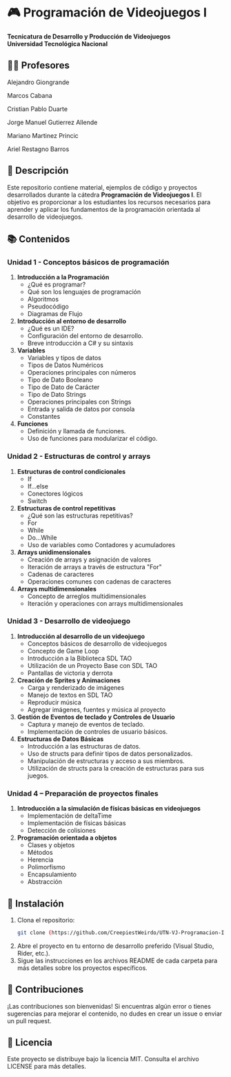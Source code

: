 # 🎮 Programación de Videojuegos I

**Tecnicatura de Desarrollo y Producción de Videojuegos**  
**Universidad Tecnológica Nacional**

## 👨‍🏫 Profesores
Alejandro Giongrande

Marcos Cabana

Cristian Pablo Duarte

Jorge Manuel Gutierrez Allende

Mariano Martinez Princic

Ariel Restagno Barros


## 📝 Descripción

Este repositorio contiene material, ejemplos de código y proyectos desarrollados durante la cátedra **Programación de Videojuegos I**. El objetivo es proporcionar a los estudiantes los recursos necesarios para aprender y aplicar los fundamentos de la programación orientada al desarrollo de videojuegos.

## 📚 Contenidos

### Unidad 1 - Conceptos básicos de programación
1. **Introducción a la Programación**
   - ¿Qué es programar?
   - Qué son los lenguajes de programación
   - Algoritmos
   - Pseudocódigo
   - Diagramas de Flujo
2. **Introducción al entorno de desarrollo**
   - ¿Qué es un IDE?
   - Configuración del entorno de desarrollo.
   - Breve introducción a C# y su sintaxis
3. **Variables**
   - Variables y tipos de datos
   - Tipos de Datos Numéricos
   - Operaciones principales con números
   - Tipo de Dato Booleano
   - Tipo de Dato de Carácter
   - Tipo de Dato Strings
   - Operaciones principales con Strings
   - Entrada y salida de datos por consola
   - Constantes
4. **Funciones**
   - Definición y llamada de funciones.
   - Uso de funciones para modularizar el código.

### Unidad 2 - Estructuras de control y arrays
1. **Estructuras de control condicionales**
   - If
   - If...else
   - Conectores lógicos
   - Switch
2. **Estructuras de control repetitivas**
   - ¿Qué son las estructuras repetitivas?
   - For
   - While
   - Do...While
   - Uso de variables como Contadores y acumuladores
3. **Arrays unidimensionales**
   - Creación de arrays y asignación de valores
   - Iteración de arrays a través de estructura "For"
   - Cadenas de caracteres
   - Operaciones comunes con cadenas de caracteres
4. **Arrays multidimensionales**
   - Concepto de arreglos multidimensionales
   - Iteración y operaciones con arrays multidimensionales

### Unidad 3 - Desarrollo de videojuego
1. **Introducción al desarrollo de un videojuego**
   - Conceptos básicos de desarrollo de videojuegos
   - Concepto de Game Loop
   - Introducción a la Biblioteca SDL TAO
   - Utilización de un Proyecto Base con SDL TAO
   - Pantallas de victoria y derrota
2. **Creación de Sprites y Animaciones**
   - Carga y renderizado de imágenes
   - Manejo de textos en SDL TAO
   - Reproducir música
   - Agregar imágenes, fuentes y música al proyecto
3. **Gestión de Eventos de teclado y Controles de Usuario**
   - Captura y manejo de eventos de teclado.
   - Implementación de controles de usuario básicos.
4. **Estructuras de Datos Básicas**
   - Introducción a las estructuras de datos.
   - Uso de structs para definir tipos de datos personalizados.
   - Manipulación de estructuras y acceso a sus miembros.
   - Utilización de structs para la creación de estructuras para sus juegos.

### Unidad 4 – Preparación de proyectos finales
1. **Introducción a la simulación de físicas básicas en videojuegos**
   - Implementación de deltaTime
   - Implementación de físicas básicas
   - Detección de colisiones
2. **Programación orientada a objetos**
   - Clases y objetos
   - Métodos
   - Herencia
   - Polimorfismo
   - Encapsulamiento
   - Abstracción

## 🚀 Instalación

1. Clona el repositorio:
   ```bash
   git clone (https://github.com/CreepiestWeirdo/UTN-VJ-Programacion-I.git)
2. Abre el proyecto en tu entorno de desarrollo preferido (Visual Studio, Rider, etc.).
3. Sigue las instrucciones en los archivos README de cada carpeta para más detalles sobre los proyectos específicos.

## 🤝 Contribuciones
¡Las contribuciones son bienvenidas! Si encuentras algún error o tienes sugerencias para mejorar el contenido, no dudes en crear un issue o enviar un pull request.

## 📄 Licencia
Este proyecto se distribuye bajo la licencia MIT. Consulta el archivo LICENSE para más detalles.
